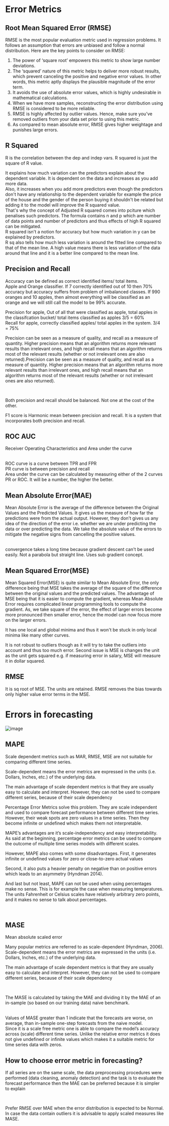 # Error Metrics

## Root Mean Squared Error (RMSE)

RMSE is the most popular evaluation metric used in regression problems. It follows an assumption that errors are unbiased and follow a normal distribution. Here are the key points to consider on RMSE:

<ol>


<li>The power of ‘square root’ empowers this metric to show large number deviations.</li>
<li>The ‘squared’ nature of this metric helps to deliver more robust results, which prevent canceling the positive and negative error values. In other words, this metric aptly displays the plausible magnitude of the error term.</li>
<li>It avoids the use of absolute error values, which is highly undesirable in mathematical calculations.</li>
<li>When we have more samples, reconstructing the error distribution using RMSE is considered to be more reliable.</li>
<li>RMSE is highly affected by outlier values. Hence, make sure you’ve removed outliers from your data set prior to using this metric.</li>
<li>As compared to mean absolute error, RMSE gives higher weightage and punishes large errors.</li>


</ol>

## R Squared

R is the correlation between the dep and indep vars.
R squared is just the square of R value.

It explains how much variation can the predictors explain about the dependent variable. It is dependent on the data and increases as you add more data.<br>
Also, it increases when you add more predictors even though the predictors don't have any relationship to the dependent variable for example the price of the house and the gender of the person buying it shouldn't be related but adding it to the model will improve the R squared value.
<br>
That's why the concept of Adjusted R squared comes into pciture which penalises such predictors. The formula contains n and p which are number of data points and number of predictors and thus effects of high R squared can be mitigated.
<br>
R squared isn't a notion for accuracy but how much variation in y can be explained by predictors.
<br>
R sq also tells how much less variation is around the fitted line compared to that of the mean line. A high value means there is less variation of the data around that line and it is a better line compared to the mean line.
<br>


## Precision and Recall

Accuracy can be defined as correct identified items/ total items.
<br>
Apple and Orange classifier. If 7 correctly identified out of 10 then 70% accuracy but accuracy suffers from problem of imbalanced classes. 
If 990 oranges and 10 apples, then almost everything will be classified as an orange and we will still call the model to be 99% accurate.
<br>

Precision for apple,  Out of all that were classified as apple, total apples in the classifcation bucket/ total items classified as apples
3/5 = 60%
<br>
Recall for apple, correctly classified apples/ total apples in the system.
3/4 = 75%
<br>

Precision can be seen as a measure of quality, and recall as a measure of quantity. Higher precision means that an algorithm returns more relevant results than irrelevant ones, and high recall means that an algorithm returns most of the relevant results (whether or not irrelevant ones are also returned).Precision can be seen as a measure of quality, and recall as a measure of quantity. Higher precision means that an algorithm returns more relevant results than irrelevant ones, and high recall means that an algorithm returns most of the relevant results (whether or not irrelevant ones are also returned).

<br>

Both precision and recall should be balanced. Not one at the cost of the other.
<br>

F1 score is Harmonic mean between precision and recall. It is a system that incorporates both precision and recall.

## ROC AUC
Receiver Operating Characteristics and Area under the curve

<br>
ROC curve is a curve between TPR and FPR
<br>
PR curve is between precision and recall

<br>
Area under the curve can be calculated by measuring either of the 2 curves PR or ROC. It will be a number, the higher the better.

<br>

## Mean Absolute Error(MAE)

Mean Absolute Error is the average of the difference between the Original Values and the Predicted Values. It gives us the measure of how far the predictions were from the actual output. However, they don’t gives us any idea of the direction of the error i.e. whether we are under predicting the data or over predicting the data. We take the absolute value of the errors to mitigate the negative signs from cancelling the positive values.

<br>
convergence takes a long time because gradient descent can't be used easily. Not a parabola but straight line. Uses sub gradient concept.

## Mean Squared Error(MSE)

Mean Squared Error(MSE) is quite similar to Mean Absolute Error, the only difference being that MSE takes the average of the square of the difference between the original values and the predicted values. The advantage of MSE being that it is easier to compute the gradient, whereas Mean Absolute Error requires complicated linear programming tools to compute the gradient. As, we take square of the error, the effect of larger errors become more pronounced then smaller error, hence the model can now focus more on the larger errors.

It has one local and global minima and thus it won't be stuck in only local minima like many other curves.

It is not robust to outliers though as it will try to take the outliers into account and thus too much error.
Second issue is MSE is changes the unit as the unit gets squared e.g. if measuring error in salary, MSE will measure it in dollar squared.

## RMSE

It is sq root of MSE. The units are retained.
RMSE removes the bias towards only higher value error terms in the MSE.


# Errors in forecasting


![image](https://github.com/Prashantmdgl9/ml_experiments/assets/8743929/edd60ec4-f38d-46e6-91f6-20dfbb2dbd1d)

## MAPE

Scale dependent metrics such as MAR, RMSE, MSE are not suitable for comparing different time series.
<br>

Scale-dependent means the error metrics are expressed in the units (i.e. Dollars, Inches, etc.) of the underlying data.
<br>

The main advantage of scale dependent metrics is that they are usually easy to calculate and interpret. However, they can not be used to compare different series, because of their scale dependency
<br>

Percentage Error Metrics solve this problem. They are scale independent and used to compare forecast performance between different time series. However, their weak spots are zero values in a time series. Then they become infinite or undefined which makes them not interpretable.
<br>

MAPE’s advantages are it’s scale-independency and easy interpretability. As said at the beginning, percentage error metrics can be used to compare the outcome of multiple time series models with different scales.
<br>

However, MAPE also comes with some disadvantages. First, it generates infinite or undefined values for zero or close-to-zero actual values

Second, it also puts a heavier penalty on negative than on positive errors which leads to an asymmetry (Hyndman 2014).
<br>

And last but not least, MAPE can not be used when using percentages make no sense. This is for example the case when measuring temperatures. The units Fahrenheit or Celsius scales have relatively arbitrary zero points, and it makes no sense to talk about percentages.

<br>


## MASE
Mean absolute scaled error
<br>

Many popular metrics are referred to as scale-dependent (Hyndman, 2006). Scale-dependent means the error metrics are expressed in the units (i.e. Dollars, Inches, etc.) of the underlying data.
<br>

The main advantage of scale dependent metrics is that they are usually easy to calculate and interpret. However, they can not be used to compare different series, because of their scale dependency 

<br>



The MASE is calculated by taking the MAE and dividing it by the MAE of an in-sample (so based on our training data) naive benchmark.

<br>
Values of MASE greater than 1 indicate that the forecasts are worse, on average, than in-sample one-step forecasts from the naive model.
<br>
Since it is a scale free metric one is able to compare the model’s accuracy across (scale) different time series. Unlike the relative error metrics it does not give undefined or infinite values which makes it a suitable metric for time series data with zeros.

<br>

## How to choose error metric in forecasting?

If all series are on the same scale, the data preprocessing procedures were performed (data cleaning, anomaly detection) and the task is to evaluate the forecast performance then the MAE can be preferred because it is simpler to explain 

<br>

Prefer RMSE over MAE when the error distribution is expected to be Normal.
<br>
In case the data contain outliers it is advisable to apply scaled measures like MASE.











  



